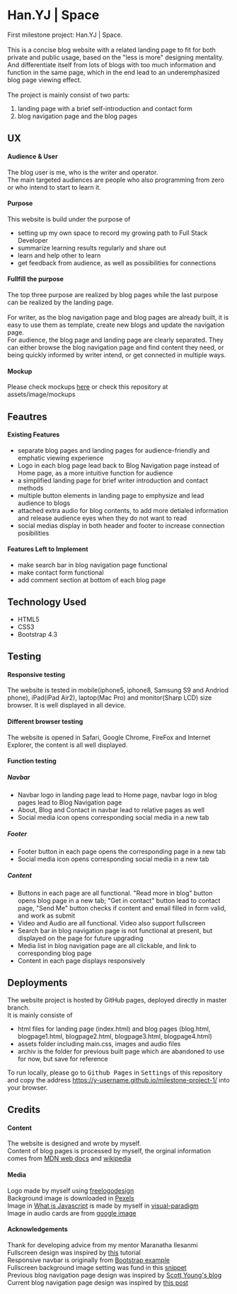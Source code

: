 # Han.YJ | Space
First milestone project: Han.YJ | Space.<br><br>
This is a concise blog website with a related landing page to fit for both private and public usage, based on the "less is more" designing mentality.<br>
And differentiate itself from lots of blogs with too much information and function in the same page, which in the end lead to an underemphasized blog page viewing effect.<br><br>
The project is mainly consist of two parts: 
1. landing page with a brief self-introduction and contact form 
2. blog navigation page and the blog pages

## UX
#### Audience & User
The blog user is me, who is the writer and operator.<br>
The main targeted audiences are people who also programming from zero or who intend to start to learn it.<br>
#### Purpose
This website is build under the purpose of 
- setting up my own space to record my growing path to Full Stack Developer
- summarize learning results regularly and share out
- learn and help other to learn
- get feedback from audience, as well as possibilities for connections <br>

#### Fullfill the purpose
The top three purpose are realized by blog pages while the last purpose can be realized by the landing page.<br><br>
For writer, as the blog navigation page and blog pages are already built, it is easy to use them as template, create new blogs and update the navigation page.<br>
For audience, the blog page and landing page are clearly separated. They can either browse the blog navigation page and find content they need, or being quickly informed by writer intend, or get connected in multiple ways.
#### Mockup
Please check mockups [here](https://github.com/Y-username/milestone-project-1/blob/master/assets/images/mockups) or check this repository at assets/image/mockups

## Feautres
#### Existing Features
- separate blog pages and landing pages for audience-friendly and emphatic viewing experience
- Logo in each blog page lead back to Blog Navigation page instead of Home page, as a more intuitive function for audience
- a simplified landing page for brief writer introduction and contact methods
- multiple button elements in landing page to emphysize and lead audience to blogs
- attached extra audio for blog contents, to add more detialed information and release audience eyes when they do not want to read
- social medias display in both header and footer to increase connection posibilities

#### Features Left to Implement
- make search bar in blog navigation page functional
- make contact form functional 
- add comment section at bottom of each blog page

## Technology Used
- HTML5
- CSS3
- Bootstrap 4.3

## Testing
#### Responsive testing
The website is tested in mobile(iphone5, iphone8, Samsung S9 and Andriod phone), iPad(iPad Air2), laptop(Mac Pro) and monitor(Sharp LCD) size browser. It is well displayed in all device.
#### Different browser testing
The website is opened in Safari, Google Chrome, FireFox and Internet Explorer, the content is all well displayed.
#### Function testing
##### Navbar
- Navbar logo in landing page lead to Home page, navbar logo in blog pages lead to Blog Navigation page
- About, Blog and Contact in navbar lead to relative pages as well
- Social media icon opens corresponding social media in a new tab

##### Footer
- Footer button in each page opens the corresponding page in a new tab
- Social media icon opens corresponding social media in a new tab

##### Content
- Buttons in each page are all functional. "Read more in blog" button opens blog page in a new tab; "Get in contact" button lead to contact page, "Send Me" button checks if content and email filled in form valid, and work as submit
- Video and Audio are all functional. Video also support fullscreen
- Search bar in blog navigation page is not functional at present, but displayed on the page for future upgrading
- Media list in blog navigation page are all clickable, and link to corresponding blog page
- Content in each page displays responsively
 

## Deployments
The website project is hosted by GitHub pages, deployed directly in master branch. <br>
It is mainly consiste of 
- html files for landing page (index.html) and blog pages (blog.html, blogpage1.html, blogpage2.html, blogpage3.html, blogpage4.html)
- assets folder including main.css, images and audio files
- archiv is the folder for previous built page which are abandoned to use for now, but save for reference

To run locally, please go to <kbd>Github Pages</kbd> in <kbd>Settings</kbd> of this repository and copy the address https://y-username.github.io/milestone-project-1/ into your browser.<br>

## Credits
#### Content 
The website is designed and wrote by myself.<br>
Content of blog pages is processed by myself, the orginal information comes from [MDN web docs](https://developer.mozilla.org/en-US/) and [wikipedia](https://en.wikipedia.org/wiki/Main_Page)
#### Media
Logo made by myself using [freelogodesign](https://www.freelogodesign.org) <br>
Background image is downloaded in [Pexels](https://www.pexels.com/photo/beach-dawn-dusk-ocean-189349/)<br>
Image in [What is Javascript](https://milestone-project-1-yolanda1999.c9users.io/blogpage3.html) is made by myself in [visual-paradigm](https://online.visual-paradigm.com/)<br>
Image in audio cards are from [google image](https://www.google.de/imghp?hl=en&tab=ri)
#### Acknowledgements
Thank for developing advice from my mentor Maranatha Ilesanmi<br>
Fullscreen design was inspired by [this](https://www.youtube.com/watch?v=ZDcMe-uMAXI) tutorial<br>
Responsive navbar is originally from [Bootstrap example](https://getbootstrap.com/docs/4.3/components/navbar/#supported-content)<br>
Fullscreen background image setting was fund in this [snippet](https://css-tricks.com/perfect-full-page-background-image/)<br>
Previous blog navigation page design was inspired by [Scott Young's blog](https://www.scotthyoung.com/blog/articles/)<br>
Current blog navigation page design was inspired by [this post](https://medium.com/refactoring-ui/redesigning-laravel-io-c47ac495dff0)